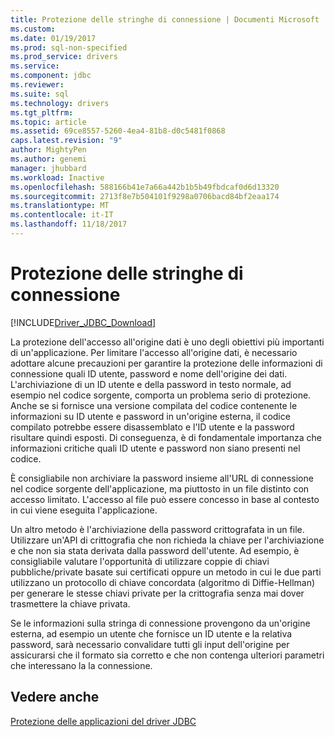 ```yaml
---
title: Protezione delle stringhe di connessione | Documenti Microsoft
ms.custom: 
ms.date: 01/19/2017
ms.prod: sql-non-specified
ms.prod_service: drivers
ms.service: 
ms.component: jdbc
ms.reviewer: 
ms.suite: sql
ms.technology: drivers
ms.tgt_pltfrm: 
ms.topic: article
ms.assetid: 69ce8557-5260-4ea4-81b8-d0c5481f0868
caps.latest.revision: "9"
author: MightyPen
ms.author: genemi
manager: jhubbard
ms.workload: Inactive
ms.openlocfilehash: 588166b41e7a66a442b1b5b49fbdcaf0d6d13320
ms.sourcegitcommit: 2713f8e7b504101f9298a0706bacd84bf2eaa174
ms.translationtype: MT
ms.contentlocale: it-IT
ms.lasthandoff: 11/18/2017
---
```

# <a name="securing-connection-strings"></a>Protezione delle stringhe di connessione
[!INCLUDE[Driver_JDBC_Download](../../includes/driver_jdbc_download.md)]

  La protezione dell'accesso all'origine dati è uno degli obiettivi più importanti di un'applicazione. Per limitare l'accesso all'origine dati, è necessario adottare alcune precauzioni per garantire la protezione delle informazioni di connessione quali ID utente, password e nome dell'origine dei dati. L'archiviazione di un ID utente e della password in testo normale, ad esempio nel codice sorgente, comporta un problema serio di protezione. Anche se si fornisce una versione compilata del codice contenente le informazioni su ID utente e password in un'origine esterna, il codice compilato potrebbe essere disassemblato e l'ID utente e la password risultare quindi esposti. Di conseguenza, è di fondamentale importanza che informazioni critiche quali ID utente e password non siano presenti nel codice.  
  
 È consigliabile non archiviare la password insieme all'URL di connessione nel codice sorgente dell'applicazione, ma piuttosto in un file distinto con accesso limitato. L'accesso al file può essere concesso in base al contesto in cui viene eseguita l'applicazione.  
  
 Un altro metodo è l'archiviazione della password crittografata in un file. Utilizzare un'API di crittografia che non richieda la chiave per l'archiviazione e che non sia stata derivata dalla password dell'utente. Ad esempio, è consigliabile valutare l'opportunità di utilizzare coppie di chiavi pubbliche/private basate sui certificati oppure un metodo in cui le due parti utilizzano un protocollo di chiave concordata (algoritmo di Diffie-Hellman) per generare le stesse chiavi private per la crittografia senza mai dover trasmettere la chiave privata.  
  
 Se le informazioni sulla stringa di connessione provengono da un'origine esterna, ad esempio un utente che fornisce un ID utente e la relativa password, sarà necessario convalidare tutti gli input dell'origine per assicurarsi che il formato sia corretto e che non contenga ulteriori parametri che interessano la la connessione.  
  
## <a name="see-also"></a>Vedere anche  
 [Protezione delle applicazioni del driver JDBC](../../connect/jdbc/securing-jdbc-driver-applications.md)  
  
  
